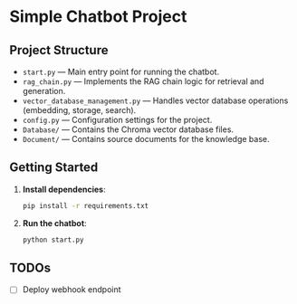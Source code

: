 # Simple Chatbot Project

## Project Structure

- `start.py` — Main entry point for running the chatbot.
- `rag_chain.py` — Implements the RAG chain logic for retrieval and generation.
- `vector_database_management.py` — Handles vector database operations (embedding, storage, search).
- `config.py` — Configuration settings for the project.
- `Database/` — Contains the Chroma vector database files.
- `Document/` — Contains source documents for the knowledge base.

## Getting Started

1. **Install dependencies**:
	```bash
	pip install -r requirements.txt
	```

2. **Run the chatbot**:
	```bash
	python start.py
	```

## TODOs

- [ ] Deploy webhook endpoint